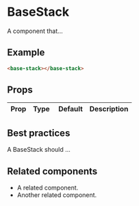 # BaseStack

A component that...

## Example

```html
<base-stack></base-stack>
```

## Props

| Prop | Type |  Default | Description |
| ---- | ---- | -------- | ----------- |


## Best practices

A BaseStack should ...

## Related components

- A related component.
- Another related component.
